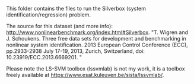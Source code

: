 This folder contains the files to run the Silverbox (system identification/regression) problem. 

The source for this dataset (and more info): http://www.nonlinearbenchmark.org/index.html#Silverbox.
"T. Wigren and J. Schoukens. Three free data sets for development and benchmarking in nonlinear system identification. 2013 European Control Conference (ECC), pp.2933-2938 July 17-19, 2013, Zurich, Switzerland, doi: 10.23919/ECC.2013.6669201. "

Please note the LS-SVM toolbox (lssvmlab) is not my work, it is a toolbox freely available at https://www.esat.kuleuven.be/sista/lssvmlab/. 

